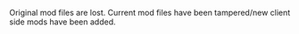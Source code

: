 Original mod files are lost.
Current mod files have been tampered/new client side mods have been added.
